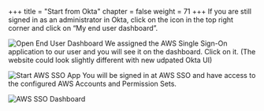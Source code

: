 +++
title = "Start from Okta"
chapter = false
weight = 71
+++
If you are still signed in as an administrator in Okta, click on the icon in the top right corner and click on “My end user dashboard”.

![Open End User Dashboard](/images/280_open_end_user_dashboard.png)
We assigned the AWS Single Sign-On application to our user and you will see it on the dashboard. Click on it. (The website could look slightly different with new udpated Okta UI)

![Start AWS SSO App](/images/290_start_aws_sso_app.png)
You will be signed in at AWS SSO and have access to the configured AWS Accounts and Permission Sets.

![AWS SSO Dashboard](/images/aws_sso_dashboard.png)